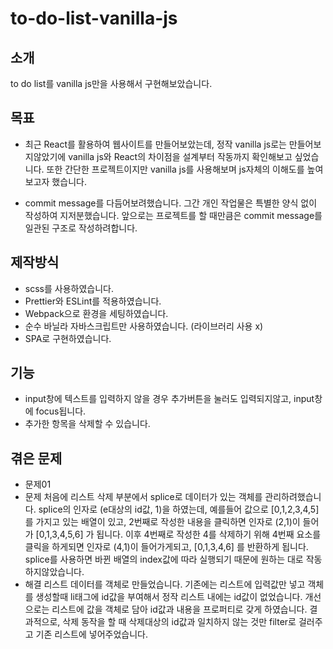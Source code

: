 # to-do-list-vanilla-js

## 소개

to do list를 vanilla js만을 사용해서 구현해보았습니다.

## 목표

- 최근 React를 활용하여 웹사이트를 만들어보았는데, 정작 vanilla js로는 만들어보지않았기에 vanilla js와 React의 차이점을 설계부터 작동까지 확인해보고 싶었습니다. 또한 간단한 프로젝트이지만 vanilla js를 사용해보며 js자체의 이해도를 높여보고자 했습니다.

- commit message를 다듬어보려했습니다. 그간 개인 작업물은 특별한 양식 없이 작성하여 지저분했습니다. 앞으로는 프로젝트를 할 때만큼은 commit message를 일관된 구조로 작성하려합니다.

## 제작방식

- scss를 사용하였습니다.
- Prettier와 ESLint를 적용하였습니다.
- Webpack으로 환경을 세팅하였습니다.
- 순수 바닐라 자바스크립트만 사용하였습니다. (라이브러리 사용 x)
- SPA로 구현하였습니다.

## 기능

- input창에 텍스트를 입력하지 않을 경우 추가버튼을 눌러도 입력되지않고, input창에 focus됩니다.
- 추가한 항목을 삭제할 수 있습니다.

## 겪은 문제

- 문제01
- 문제
  처음에 리스트 삭제 부분에서 splice로 데이터가 있는 객체를 관리하려했습니다. splice의 인자로 (e대상의 id값, 1)을 하였는데, 예를들어 값으로 [0,1,2,3,4,5]를 가지고 있는 배열이 있고, 2번째로 작성한 내용을 클릭하면 인자로 (2,1)이 들어가 [0,1,3,4,5,6] 가 됩니다.
  이후 4번째로 작성한 4를 삭제하기 위해 4번째 요소를 클릭을 하게되면 인자로 (4,1)이 들어가게되고, [0,1,3,4,6] 를 반환하게 됩니다.
  splice를 사용하면 바뀐 배열의 index값에 따라 실행되기 때문에 원하는 대로 작동하지않았습니다.
- 해결
  리스트 데이터를 객체로 만들었습니다. 기존에는 리스트에 입력값만 넣고 객체를 생성할때 li태그에 id값을 부여해서 정작 리스트 내에는 id값이 없었습니다. 개선으로는 리스트에 값을 객체로 담아 id값과 내용을 프로퍼티로 갖게 하였습니다. 결과적으로, 삭제 동작을 할 때 삭제대상의 id값과 일치하지 않는 것만 filter로 걸러주고 기존 리스트에 넣어주었습니다.
